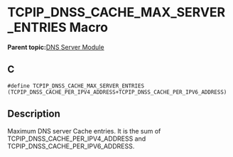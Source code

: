 # TCPIP\_DNSS\_CACHE\_MAX\_SERVER\_ENTRIES Macro

**Parent topic:**[DNS Server Module](GUID-987D1913-E20A-467D-9E57-DEC60B2EBE5D.md)

## C

```
#define TCPIP_DNSS_CACHE_MAX_SERVER_ENTRIES (TCPIP_DNSS_CACHE_PER_IPV4_ADDRESS+TCPIP_DNSS_CACHE_PER_IPV6_ADDRESS)
```

## Description

Maximum DNS server Cache entries. It is the sum of TCPIP\_DNSS\_CACHE\_PER\_IPV4\_ADDRESS and TCPIP\_DNSS\_CACHE\_PER\_IPV6\_ADDRESS.

